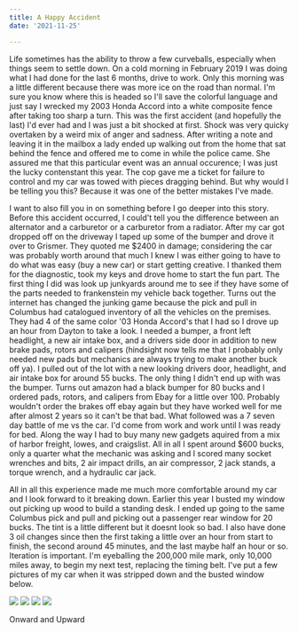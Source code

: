 ```yaml
---
title: A Happy Accident
date: '2021-11-25'

---
```

Life sometimes has the ability to throw a few curveballs, especially when things seem to settle down. On a cold morning in February 2019 I was doing what I had done for the last 6 months, drive to work. Only this morning was a little different because there was more ice on the road than normal. I'm sure you know where this is headed so I'll save the colorful language and just say I wrecked my 2003 Honda Accord into a white composite fence after taking too sharp a turn. This was the first accident (and hopefully the last) I'd ever had and I was just a bit shocked at first. Shock was very quicky overtaken by a weird mix of anger and sadness. After writing a note and leaving it in the mailbox a lady ended up walking out from the home that sat behind the fence and offered me to come in while the police came. She assured me that this particular event was an annual occurence; I was just the lucky contenstant this year. The cop gave me a ticket for failure to control and my car was towed with pieces dragging behind. But why would I be telling you this? Because it was one of the better mistakes I've made.

I want to also fill you in on something before I go deeper into this story. Before this accident occurred, I could't tell you the difference between an alternator and a carburetor or a carburetor from a radiator. After my car got dropped off on the driveway I taped up some of the bumper and drove it over to Grismer. They quoted me $2400 in damage; considering the car was probably worth around that much I knew I was either going to have to do what was easy (buy a new car) or start getting creative. I thanked them for the diagnostic, took my keys and drove home to start the fun part. The first thing I did was look up junkyards around me to see if they have some of the parts needed to frankenstein my vehicle back together. Turns out the internet has changed the junking game because the pick and pull in Columbus had catalogued inventory of all the vehicles on the premises. They had 4 of the same color '03 Honda Accord's that I had so I drove up an hour from Dayton to take a look. I needed a bumper, a front left headlight, a new air intake box, and a drivers side door in addition to new brake pads, rotors and calipers (hindsight now tells me that I probably only needed new pads but mechanics are always trying to make another buck off ya). I pulled out of the lot with a new looking drivers door, headlight, and air intake box for around 55 bucks. The only thing I didn't end up with was the bumper. Turns out amazon had a black bumper for 80 bucks and I ordered pads, rotors, and calipers from Ebay for a little over 100. Probably wouldn't order the brakes off ebay again but they have worked well for me after almost 2 years so it can't be that bad. What followed was a 7 seven day battle of me vs the car. I'd come from work and work until I was ready for bed. Along the way I had to buy many new gadgets aquired from a mix of harbor freight, lowes, and craigslist. All in all I spent around $600 bucks, only a quarter what the mechanic was asking and I scored many socket wrenches and bits, 2 air impact drills, an air compressor, 2 jack stands, a torque wrench, and a hydraulic car jack. 

All in all this experience made me much more comfortable around my car and I look forward to it breaking down. Earlier this year I busted my window out picking up wood to build a standing desk. I ended up going to the same Columbus pick and pull and picking out a passenger rear window for 20 bucks. The tint is a little different but it doesnt look so bad. I also have done 3 oil changes since then the first taking a little over an hour from start to finish, the second around 45 minutes, and the last maybe half an hour or so. Iteration is important. I'm eyeballing the 200,000 mile mark, only 10,000 miles away, to begin my next test, replacing the timing belt. I've put a few pictures of my car when it was stripped down and the busted window below. 

<img src="https://lh3.googleusercontent.com/MKTga850LvPDPinmBc50maRlrSC5yH7CHhXixfRGx3obWalAqKGrdDNbrJYn_0eeyLLjNKI3168ukNBAgz8dBeCRrUSe-CepyiVznJA24UoCUQPyT0pvO3S0WJjqmKlvNwbpzOB2=w300">
<img src="https://lh3.googleusercontent.com/hUDr32tFw_L8jh_K_lZ-0bhWUwoGSGzu63jeh9T2zMLF6lGbyYmgOA6p9J-B95UukMSovi1Dtg05igRpzRaq8ShKN59JF-V_v9Oy_KyyrbWoH6yo8ofCkdAMwHY0JQQ8mnU5Mw8p=w300">
<img src="https://lh3.googleusercontent.com/xKQagRRz8yUDJhsYYV6VF-vEuWpGZ8MKpxJCvtNEYkNCUBuZCcnqfEK1JQ92jiEECqt_0gVMYYOIYRtkQz8nts03cO7elS0CuDiQukTMUX5kKlfoswIlOuXxhdYMrE0iOl4rnQUneQ=w300">
<img src="https://lh3.googleusercontent.com/LKMzHnZ2BB6aCtzCVcW-ybkb9YYVNG6sVHxQ4fC9ycma_k50GVjdsOsTyOMhhWoUdlAGFAfk9uJxIleQJG7LZniYSAxgkSxGMob_KgWZEGu7vL3End8BTRYMetIBDPPP9bI5p0V8=w300">

Onward and Upward

